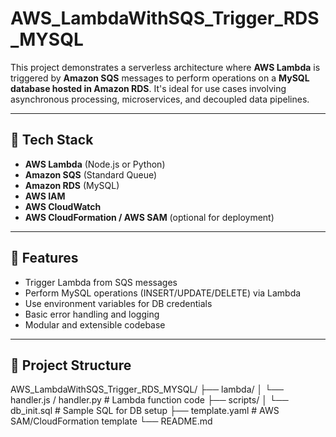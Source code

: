 # AWS_LambdaWithSQS_Trigger_RDS_MYSQL

This project demonstrates a serverless architecture where **AWS Lambda** is triggered by **Amazon SQS** messages to perform operations on a **MySQL database hosted in Amazon RDS**. It's ideal for use cases involving asynchronous processing, microservices, and decoupled data pipelines.

---

## 🧰 Tech Stack

- **AWS Lambda** (Node.js or Python)
- **Amazon SQS** (Standard Queue)
- **Amazon RDS** (MySQL)
- **AWS IAM**
- **AWS CloudWatch**
- **AWS CloudFormation / AWS SAM** (optional for deployment)

---

## 📌 Features

- Trigger Lambda from SQS messages  
- Perform MySQL operations (INSERT/UPDATE/DELETE) via Lambda  
- Use environment variables for DB credentials  
- Basic error handling and logging  
- Modular and extensible codebase

---

## 📁 Project Structure

AWS_LambdaWithSQS_Trigger_RDS_MYSQL/
├── lambda/
│ └── handler.js / handler.py # Lambda function code
├── scripts/
│ └── db_init.sql # Sample SQL for DB setup
├── template.yaml # AWS SAM/CloudFormation template
└── README.md

